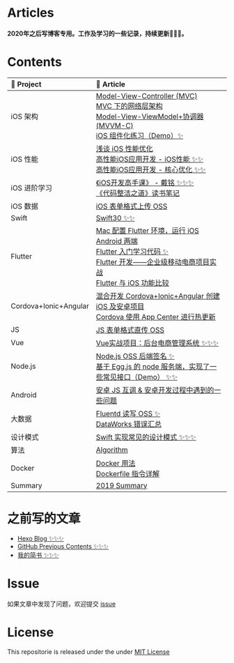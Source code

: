 # Articles

#### 2020年之后写博客专用。工作及学习的一些记录，持续更新💪💪💪。

# Contents

| 🐝 Project | 🏃 Article |
|:-------|:-------|
| iOS 架构 | [Model-View-Controller (MVC)](https://github.com/liuzhongning/Articles/blob/master/contents/Model-View-Controller%20(MVC).md) <br> [MVC 下的网络层架构](https://github.com/liuzhongning/Articles/blob/master/contents/MVC%20下的网络层架构.md) <br> [Model-View-ViewModel+协调器 (MVVM-C)](https://github.com/liuzhongning/Articles/blob/master/contents/Model-View-ViewModel%2B协调器%20(MVVM-C).md) <br> [iOS 组件化练习（Demo）✨](https://github.com/liuzhongning/iOS-Component)|
| iOS 性能 | [浅谈 iOS 性能优化](https://github.com/liuzhongning/Articles/blob/master/contents/浅谈%20iOS%20性能优化.md) <br> [高性能iOS应用开发 - iOS性能 ✨✨](https://github.com/liuzhongning/Articles/blob/master/contents/High-performance-iOS-application-development/高性能iOS应用开发%20-%20iOS性能.md) <br> [高性能iOS应用开发 - 核心优化 ✨✨](https://github.com/liuzhongning/Articles/blob/master/contents/High-performance-iOS-application-development/高性能iOS应用开发%20-%20核心优化.md)|
| iOS 进阶学习 | [《iOS开发高手课》 - 戴铭 ✨✨✨](https://github.com/liuzhongning/Articles/blob/master/contents/study_ming.md) <br> [《代码整洁之道》读书笔记](https://github.com/liuzhongning/Articles/blob/master/contents/Clean%20Code/《代码整洁之道》读书笔记.md)|
| iOS 数据 | [iOS 表单格式上传 OSS](https://github.com/liuzhongning/Articles/blob/master/contents/iOS%20表单格式上传%20OSS.md)|
| Swift | [Swift30 ✨✨](https://github.com/liuzhongning/Swift30)|
| Flutter | [Mac 配置 Flutter 环境，运行 iOS Android 两端](https://github.com/liuzhongning/Articles/blob/master/contents/Flutter/Mac%20配置%20Flutter%20环境，运行%20iOS%20Android%20两端.md) <br> [Flutter 入门学习代码 ✨](https://github.com/liuzhongning/hello_flutter) <br> [Flutter 开发——企业级移动电商项目实战](https://github.com/liuzhongning/flutter_shop) <br> [Flutter 与 iOS 功能比较](https://github.com/liuzhongning/Articles/blob/master/contents/Flutter/Flutter%20与%20iOS%20功能比较.md) |
| Cordova+Ionic+Angular | [混合开发 Cordova+Ionic+Angular 创建 iOS 及安卓项目](https://github.com/liuzhongning/Articles/blob/master/contents/混合开发%20Cordova%2BIonic%2BAngular%20创建%20iOS%20及安卓项目.md) <br> [Cordova 使用 App Center 进行热更新](https://github.com/liuzhongning/Articles/blob/master/contents/Cordova%20使用%20App%20Center%20进行热更新.md) |
| JS| [JS 表单格式直传 OSS](https://github.com/liuzhongning/Articles/blob/master/contents/JS%20表单格式直传%20OSS.md)|
| Vue| [Vue实战项目：后台电商管理系统 ✨✨✨](https://github.com/liuzhongning/vue_shop)|
| Node.js | [Node.js OSS 后端签名 ✨](https://github.com/liuzhongning/Articles/blob/master/contents/Node.js%20OSS%20后端签名.md) <br> [基于 Egg.js 的 node 服务端，实现了一些常见接口（Demo） ✨✨](https://github.com/liuzhongning/PracticeService)|
| Android | [安卓 JS 互调 & 安卓开发过程中遇到的一些问题](https://github.com/liuzhongning/Articles/blob/master/contents/安卓%20JS%20互调%20%26%20安卓开发过程中遇到的一些问题.md)|
| 大数据 | [Fluentd 读写 OSS ✨](https://github.com/liuzhongning/Articles/blob/master/contents/BigData/Fluentd%20读写%20OSS.md) <br> [DataWorks 错误汇总](https://github.com/liuzhongning/Articles/blob/master/contents/BigData/DataWorks%20错误汇总.md)|
| 设计模式 | [Swift 实现常见的设计模式 ✨✨✨](https://github.com/liuzhongning/Design-Patterns)|
| 算法 | [Algorithm](https://github.com/liuzhongning/Algorithm)|
| Docker | [Docker 用法](https://github.com/liuzhongning/Articles/blob/master/contents/Docker/Docker%20用法.md)  <br>  [Dockerfile 指令详解](https://github.com/liuzhongning/Articles/blob/master/contents/Docker/Dockerfile%20指令详解.md)|
| Summary | [2019 Summary](https://github.com/liuzhongning/Articles/blob/master/contents/2019年终总结.md)|


# 之前写的文章

- [Hexo Blog ✨✨✨](https://liuzhongning.github.io)
- [GitHub Previous Contents ✨✨✨](https://github.com/liuzhongning/Articles/blob/master/contents/Previous%20Contents.md)
- [我的简书 ✨✨✨](https://www.jianshu.com/u/4f54fbd2ea5f)


# Issue

如果文章中发现了问题，欢迎提交 [issue](https://github.com/liuzhongning/Articles/issues)

# License

This repositorie is released under the under [MIT License](https://github.com/liuzhongning/Articles/blob/master/LICENSE)
